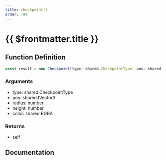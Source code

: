 ```yaml
---
title: checkpoint()
order: -99
---
```


# {{ $frontmatter.title }}

<!--@include: ./checkpoint_partial_header.md-->

## Function Definition

```ts
const result = new Checkpoint(type: shared.CheckpointType, pos: shared.IVector3, radius: number, height: number, color: shared.RGBA);
```

### Arguments

* type: shared.CheckpointType
* pos: shared.IVector3
* radius: number
* height: number
* color: shared.RGBA

### Returns

* self

## Documentation

<!--@include: ./checkpoint_partial_footer.md-->
